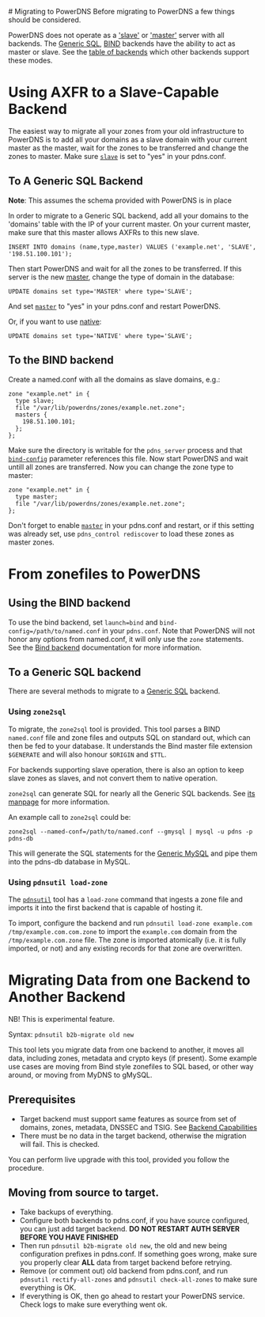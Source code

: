 # Migrating to PowerDNS
Before migrating to PowerDNS a few things should be considered.

PowerDNS does not operate as a ['slave'](modes-of-operation.md#slave-operation)
or ['master'](modes-of-operation.md#master-operation) server with all backends.
The [Generic SQL](backend-generic-sql.md), [BIND](backend-bind.md) backends have
the ability to act as master or slave. See the [table of backends](index.md#backend-capabilities)
which other backends support these modes.

# Using AXFR to a Slave-Capable Backend
The easiest way to migrate all your zones from your old infrastructure to PowerDNS
is to add all your domains as a slave domain with your current master as the
master, wait for the zones to be transferred and change the zones to master.
Make sure [`slave`](settings.md#slave) is set to "yes" in your pdns.conf.

## To A Generic SQL Backend
**Note**: This assumes the schema provided with PowerDNS is in place

In order to migrate to a Generic SQL backend, add all your domains to the 'domains'
table with the IP of your current master. On your current master, make sure that
this master allows AXFRs to this new slave.

```
INSERT INTO domains (name,type,master) VALUES ('example.net', 'SLAVE', '198.51.100.101');
```

Then start PowerDNS and wait for all the zones to be transferred. If this server
is the new [master](modes-of-operation.md#master-operation), change the type of
domain in the database:

```
UPDATE domains set type='MASTER' where type='SLAVE';
```

And set [`master`](settings.md#master) to "yes" in your pdns.conf and restart
PowerDNS.

Or, if you want to use [native](modes-of-operation.md#native-operation):

```
UPDATE domains set type='NATIVE' where type='SLAVE';
```

## To the BIND backend
Create a named.conf with all the domains as slave domains, e.g.:

```
zone "example.net" in {
  type slave;
  file "/var/lib/powerdns/zones/example.net.zone";
  masters {
    198.51.100.101;
  };
};
```

Make sure the directory is writable for the `pdns_server` process and that [`bind-config`](backend-bind.md#bind-config)
parameter references this file. Now start PowerDNS and wait untill all zones are
transferred. Now you can change the zone type to master:

```
zone "example.net" in {
  type master;
  file "/var/lib/powerdns/zones/example.net.zone";
};
```

Don't forget to enable [`master`](settings.md#master) in your pdns.conf and restart,
or if this setting was already set, use `pdns_control rediscover` to load these
zones as master zones.

# From zonefiles to PowerDNS
## Using the BIND backend
To use the bind backend, set `launch=bind` and `bind-config=/path/to/named.conf`
in your `pdns.conf`. Note that PowerDNS will not honor any options from named.conf,
it will only use the `zone` statements. See the [Bind backend](backend-bind.md)
documentation for more information.

## To a Generic SQL backend
There are several methods to migrate to a [Generic SQL](backend-generic-sql.md)
backend.

### Using `zone2sql`
To migrate, the `zone2sql` tool is provided. This tool parses a BIND `named.conf`
file and zone files and outputs SQL on standard out, which can then be fed to your
database. It understands the Bind master file extension `$GENERATE` and will also
honour `$ORIGIN` and `$TTL`.

For backends supporting slave operation, there is also an option to keep slave
zones as slaves, and not convert them to native operation.

`zone2sql` can generate SQL for nearly all the Generic SQL backends. See [its
manpage](../manpages/zone2sql.1.md) for more information.

An example call to `zone2sql` could be:

```
zone2sql --named-conf=/path/to/named.conf --gmysql | mysql -u pdns -p pdns-db
```

This will generate the SQL statements for the [Generic MySQL](backend-generic-mysql.md)
and pipe them into the pdns-db database in MySQL.

### Using `pdnsutil load-zone`
The [`pdnsutil`](../manpages/pdnsutil.1.md) tool has a `load-zone` command that ingests a zone file and imports it into the first backend that is capable of hosting it.

To import, configure the backend and run `pdnsutil load-zone example.com /tmp/example.com.com.zone` to import the `example.com` domain from the `/tmp/example.com.zone` file.
The zone is imported atomically (i.e. it is fully imported, or not) and any existing records for that zone are overwritten.

# Migrating Data from one Backend to Another Backend
NB! This is experimental feature.

Syntax: `pdnsutil b2b-migrate old new`

This tool lets you migrate data from one backend to another, it moves all data,
including zones, metadata and crypto keys (if present). Some example use cases
are moving from Bind style zonefiles to SQL based, or other way around, or moving
from MyDNS to gMySQL.

## Prerequisites

 - Target backend must support same features as source from set of domains, zones, metadata, DNSSEC and TSIG. See [Backend Capabilities](index.md)
 - There must be no data in the target backend, otherwise the migration will fail. This is checked.

You can perform live upgrade with this tool, provided you follow the procedure.

## Moving from source to target.

- Take backups of everything.
- Configure both backends to pdns.conf, if you have source configured, you can just add target backend. **DO NOT RESTART AUTH SERVER BEFORE YOU HAVE FINISHED**
- Then run `pdnsutil b2b-migrate old new`, the old and new being configuration prefixes in pdns.conf. If something goes wrong, make sure you properly clear **ALL** data from target backend before retrying.
- Remove (or comment out) old backend from pdns.conf, and run `pdnsutil rectify-all-zones` and `pdnsutil check-all-zones` to make sure everything is OK.
- If everything is OK, then go ahead to restart your PowerDNS service. Check logs to make sure everything went ok.
